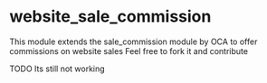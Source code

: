 # website_sale_commission
This module extends the sale_commission module by OCA to offer commissions on website sales
Feel free to fork it and contribute

TODO
Its still not working

